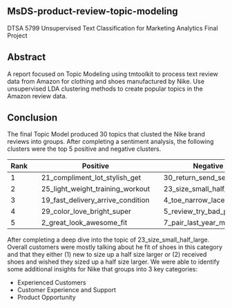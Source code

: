 ## MsDS-product-review-topic-modeling
DTSA 5799 Unsupervised Text Classification for Marketing Analytics Final Project

## Abstract
A report focused on Topic Modeling using tmtoolkit to process text review data from Amazon for clothing and shoes manufactured by Nike. Use unsupervised LDA clustering methods to create popular topics in the Amazon review data.

## Conclusion
The final Topic Model produced 30 topics that clusted the Nike brand reviews into groups. After completing a sentiment analysis, the following clusters were the top 5 positive and negative clusters.

|Rank| |Positive| |Negative|
|----|--|--------|--|--------|
| 1  | |21_compliment_lot_stylish_get| |30_return_send_seller_item|
| 2  | |25_light_weight_training_workout| |23_size_small_half_large|
| 3  | |19_fast_delivery_arrive_condition| |4_toe_narrow_lace_bit|
| 4  | |29_color_love_bright_super| |5_review_try_bad_problem |
| 5  | |2_great_look_awesome_fit| |7_pair_last_year_month|

After completing a deep dive into the topic of 23_size_small_half_large. Overall customers were mostly talking about he fit of shoes in this category and that they either (1) new to size up a half size larger or (2) received shoes and wished they sized up a half size larger. We were able to identify some additional insights for Nike that groups into 3 key categories:
- Experienced Customers
- Customer Experience and Support
- Product Opportunity

